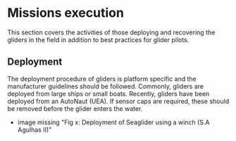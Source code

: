 # Missions execution

This section covers the activities of those deploying and recovering the gliders in the field in addition to best practices for glider pilots.

## Deployment
The deployment procedure of gliders is platform specific and the manufacturer guidelines should be followed. 
Commonly, gliders are deployed from large ships or small boats. 
Recently, gliders have been deployed from an AutoNaut (UEA). 
If sensor caps are required, these should be removed before the glider enters the water. 

- image missing "Fig x: Deployment of Seaglider using a winch (S.A Agulhas II)"
